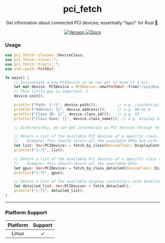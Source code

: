 <div align="center">
<h1>pci_fetch</h1>

Get information about connected PCI devices; essentially "lspci" for Rust 🦀.


<a href="https://crates.io/crates/pci_fetch">
    <img src="https://img.shields.io/crates/v/pci_fetch" alt="Version" />
</a>

<a href="https://docs.rs/crate/pci_fetch/">
    <img src="https://docs.rs/pci_fetch/badge.svg" alt="Docs" />
</a>

</div>

### Usage

```rust
use pci_fetch::classes::DeviceClass;
use pci_fetch::linux::*;
use pci_fetch::traits::*;
use std::path::PathBuf;

fn main() {
    // Instantiate a new PCIDevice so we can get to know it a bit.
    let mut device: PCIDevice = PCIDevice::new(PathBuf::from("/sys/bus/pci/devices/0000:00:02.0"));
    // This little guy is important :)
    device.init();

    println!("Path: {:?}", device.path());         // e.g. /sys/bus/pci/devices/0000:00:02.0
    println!("Address: {}", device.address());     // e.g. 00:02.0
    println!("Class ID: {}", device.class_id());   // e.g. 03
    println!("Class Name: {}", device.class_name()); // e.g. Display Controller

    // Alternatively, we can get information on PCI devices through fetching them in bulk!

    // Return a list of the available PCI devices of a specific class.
    //    Example: This should return all the available GPUs but with little amount of information.
    let list: Vec<PCIDevice> = fetch_by_class(DeviceClass::DisplayController);
    println!("{:?}", list);

    // Return a list of the available PCI devices of a specific class with detailed information.
    //    Example: This should return all the available GPUs.
    let gpus: Vec<PCIDevice> = fetch_by_class_detailed(DeviceClass::DisplayController);
    println!("{:?}", gpus);

    // Return a list of the available display controllers with detailed information.
    let detailed_list: Vec<PCIDevice> = fetch_detailed();
    println!("{:?}", detailed_list);
}

```

---

### Platform Support

| Platform  | Support |
| :-------: | :-----: |
| Linux     |    ✓    |
